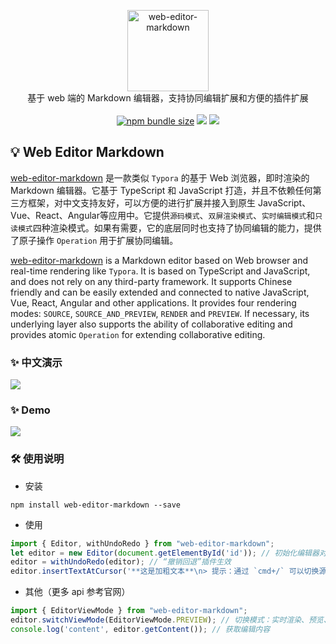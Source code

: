 
<p align="center">
<img width=130 alt="web-editor-markdown" src="https://gitee.com/zengyong2020/web-editor-markdown/raw/master/markdown.jpeg" />
<br>
基于 web 端的 Markdown 编辑器，支持协同编辑扩展和方便的插件扩展
<br><br>
<a title="npm bundle size" target="_blank" href="https://www.npmjs.com/package/web-editor-markdown"><img alt="npm bundle size" src="https://img.shields.io/bundlephobia/minzip/web-editor-markdown?style=flat-square&color=blueviolet"></a>
<a title="Version" target="_blank" href="https://www.npmjs.com/package/web-editor-markdown"><img src="https://img.shields.io/npm/v/web-editor-markdown.svg?style=flat-square"></a>
<a title="Downloads" target="_blank" href="https://www.npmjs.com/package/web-editor-markdown"><img src="https://img.shields.io/npm/dt/web-editor-markdown.svg?style=flat-square&color=97ca00"></a>
<!-- <a title="Visitors" target="_blank" href="javascript:;"><img src="https://visitor-badge.glitch.me/badge?page_id=zengyong.web-editor-markdown"></a> -->
<br>
</p>

## 💡 Web Editor Markdown
[web-editor-markdown](https://github.com/Ben-love-zy/web-editor-markdown.git) 是一款类似 `Typora` 的基于 Web 浏览器，即时渲染的 Markdown 编辑器。它基于 TypeScript 和 JavaScript 打造，并且不依赖任何第三方框架，对中文支持友好，可以方便的进行扩展并接入到原生 JavaScript、Vue、React、Angular等应用中。它提供`源码模式`、`双屏渲染模式`、`实时编辑模式`和`只读模式`四种渲染模式。如果有需要，它的底层同时也支持了协同编辑的能力，提供了原子操作 `Operation` 用于扩展协同编辑。

[web-editor-markdown](https://github.com/Ben-love-zy/web-editor-markdown.git) is a Markdown editor based on Web browser and real-time rendering like `Typora`. It is based on TypeScript and JavaScript, and does not rely on any third-party framework. It supports Chinese friendly and can be easily extended and connected to native JavaScript, Vue, React, Angular and other applications. It provides four rendering modes: `SOURCE`, `SOURCE_AND_PREVIEW`, `RENDER` and `PREVIEW`. If necessary, its underlying layer also supports the ability of collaborative editing and provides atomic `Operation` for extending collaborative editing.

### ✨ 中文演示
![](https://gitee.com/zengyong2020/web-editor-markdown/raw/master/demo-zh.gif)
### ✨ Demo
![](https://gitee.com/zengyong2020/web-editor-markdown/raw/master/demo-en.gif)

### 🛠️ 使用说明
* 安装
```shell
npm install web-editor-markdown --save
```
* 使用
```ts
import { Editor, withUndoRedo } from "web-editor-markdown";
let editor = new Editor(document.getElementById('id')); // 初始化编辑器对象
editor = withUndoRedo(editor); // “撤销回退”插件生效
editor.insertTextAtCursor('**这是加粗文本**\n> 提示：通过 `cmd+/` 可以切换源码模式哦'); // 插入 markdown 内容
```

* 其他（更多 api 参考官网）
```ts
import { EditorViewMode } from "web-editor-markdown";
editor.switchViewMode(EditorViewMode.PREVIEW); // 切换模式：实时渲染、预览、源码、双屏模式，或者通过 cmd+/ 切换源码模式和实时渲染模式
console.log('content', editor.getContent()); // 获取编辑内容
```
